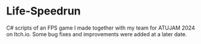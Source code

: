 # Life-Speedrun
C# scripts of an FPS game I made together with my team for ATUJAM 2024 on Itch.io. Some bug fixes and improvements were added at a later date.
